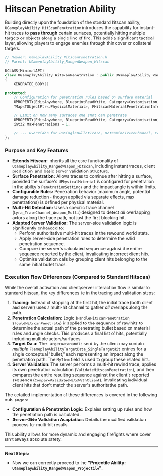 # Hitscan Penetration Ability

Building directly upon the foundation of the standard hitscan ability, `UGameplayAbility_HitScanPenetration` introduces the capability for instant-hit traces to **pass through** certain surfaces, potentially hitting multiple targets or objects along a single line of fire. This adds a significant tactical layer, allowing players to engage enemies through thin cover or collateral targets.

```cpp
// Header: GameplayAbility_HitscanPenetration.h
// Parent: UGameplayAbility_RangedWeapon_Hitscan

UCLASS(MinimalAPI)
class UGameplayAbility_HitScanPenetration : public UGameplayAbility_RangedWeapon_Hitscan
{
    GENERATED_BODY()

protected:
    // Configuration for penetration rules based on surface material
    UPROPERTY(EditAnywhere, BlueprintReadWrite, Category=Customisation)
    TMap<TObjectPtr<UPhysicalMaterial>, FHitscanMaterialPenetrationInfo> PenetrationSettings;

    // Limit on how many surfaces one shot can penetrate
    UPROPERTY(EditAnywhere, BlueprintReadWrite, Category=Customisation)
    int32 MaxPenetrations = 1;

    // ... Overrides for DoSingleBulletTrace, DetermineTraceChannel, PerformServerSideValidation, etc. ...
};
```

### Purpose and Key Features

* **Extends Hitscan:** Inherits all the core functionality of `UGameplayAbility_RangedWeapon_Hitscan`, including instant traces, client prediction, and basic server validation structure.
* **Surface Penetration:** Allows traces to continue after hitting a surface, provided the surface's `UPhysicalMaterial` is configured for penetration in the ability's `PenetrationSettings` and the impact angle is within limits.
* **Configurable Rules:** Penetration behavior (maximum angle, potential damage reduction - though applied via separate effects, max penetrations) is defined per physical material.
* **Multi-Hit Detection:** Uses a specific trace channel (`Lyra_TraceChannel_Weapon_Multi`) designed to detect _all_ overlapping actors along the trace path, not just the first blocking hit.
* **Adapted Server Validation:** The server-side validation logic is significantly enhanced to:
  * Perform authoritative multi-hit traces in the rewound world state.
  * Apply server-side penetration rules to determine the valid penetration sequence.
  * Compare the server's calculated sequence against the entire sequence reported by the client, invalidating incorrect client hits.
  * Optimize validation calls by grouping client hits belonging to the same initial bullet trace.

### Execution Flow Differences (Compared to Standard Hitscan)

While the overall activation and client/server interaction flow is similar to standard hitscan, the key differences lie in the tracing and validation steps:

1. **Tracing:** Instead of stopping at the first hit, the initial trace (both client and server) uses a multi-hit channel to gather _all_ overlaps along the path.
2. **Penetration Calculation:** Logic (`HandleHitscanPenetration`, `ShouldHitscanPenetrate`) is applied to the sequence of raw hits to determine the actual path of the penetrating bullet based on material rules and angle checks. This produces a final list of hits, potentially including multiple actors/surfaces.
3. **Target Data:** The `TargetDataHandle` sent by the client may contain _multiple_ `FGameplayAbilityTargetData_SingleTargetHit` entries for a single conceptual "bullet," each representing an impact along the penetration path. The `MyItem` field is used to group these related hits.
4. **Server Validation:** The server performs a multi-hit rewind trace, applies its own penetration calculation (`ValidateHitscanPenetration`), and then compares the entire resulting sequence against the client's reported sequence (`CompareValidatedHitsWithClient`), invalidating individual client hits that don't match the server's authoritative path.

The detailed implementation of these differences is covered in the following sub-pages:

* **Configuration & Penetration Logic:** Explains setting up rules and how the penetration path is calculated.
* **Server-Side Validation Adaptation:** Details the modified validation process for multi-hit results.

This ability allows for more dynamic and engaging firefights where cover isn't always absolute safety.

***

**Next Steps:**

* Now we can correctly proceed to the **"Projectile Ability: `UGameplayAbility_RangedWeapon_Projectile`"**.
